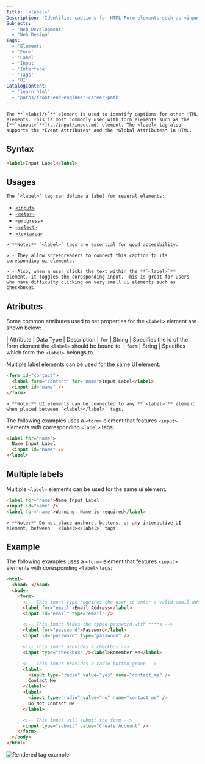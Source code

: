 ```yaml
---
Title: '<label>'
Description: 'Identifies captions for HTML Form elements such as <input> and other UI elements.'
Subjects:
  - 'Web Development'
  - 'Web Design'
Tags:
  - 'Elements'
  - 'Form'
  - 'Label'
  - 'Input'
  - 'Interface'
  - 'Tags'
  - 'UI'
CatalogContent:
  - 'learn-html'
  - 'paths/front-end-engineer-career-path'
---
```


```suggestion
The **`<label/>`** element is used to identify captions for other HTML elements. This is most commonly used with form elements such as the [**`<input>`**](../input/input.md) element. The <label> tag also supports the *Event Attributes* and the *Global Attributes* in HTML.
```

## Syntax

```html
<label>Input Label</label>
```

## Usages

```suggestion
The `<label>` tag can define a label for several elements:
```

- [`<input>`](../input/input.md)
- [`<meter>`](../meter/meter.md)
- [`<progress>`](../progressput/progress.md)
- [`<select>`](../select/select.md)
- [`<textarea>`](../textarea/textarea.md)

```suggestion
> **Note:** `<label>` tags are essential for good accessbility.
```

```suggestion
> - They allow screenreaders to connect this caption to its coresponding ui elements.
```

```suggestion
> - Also, when a user clicks the text within the **`<label>`** element, it toggles the coresponding input. This is great for users who have difficulty clicking on very small ui elements such as checkboxes.
```

## Atributes

Some common attributes used to set properties for the `<label>` element are shown below:

|   Attribute    |   Data Type   | Description
|   `for`    |   String   | Specifies the id of the form element the `<label>` should be bound to.
|   `form`    |   String   | Specifies which form the `<label>` belongs to.

Multiple label elements can be used for the same UI element.

```html
<form id="contact">
  <label form="contact" for="name">Input Label</label>
  <input id="name" />
</form>
```

```suggestion
> **Note:** UI elements can be connected to any **`<label>`** element when placed between `<label></label>` tags.
```

The following examples uses a `<form>` element that features `<input>` elements with corresponding `<label>` tags:

```html
<label for="name">
  Name Input Label
  <input id="name" />
</label>
```

## Multiple labels

Multiple `<label>` elements can be used for the same ui element.

```html
<label for="name">Name Input Label
<input id="name" />
<label for="name">Warning: Name is required</label>
```

```suggestion
> **Note:** Do not place anchors, buttons, or any interactive UI element, between  `<label></label>` tags.
```

## Example

The following examples uses a `<form>` element that features `<input>` elements with coresponding `<label>` tags:

```html
<html>
  <head> </head>
  <body>
    <form>
      <!-- This input type requires the user to enter a valid email address -->
      <label for="email">Email Address</label>
      <input id="email" type="email" />

      <!-- This input hides the typed password with ****s -->
      <label for="password">Password</label>
      <input id="password" type="password" />

      <!-- This input provides a checkbox -->
      <input type="checkbox" /><label>Remember Me</label>

      <!-- This input provides a radio button group -->
      <label>
        <input type="radio" value="yes" name="contact_me" />
        Contact Me
      </label>
      <label>
        <input type="radio" value="no" name="contact_me" />
        Do Not Contact Me
      </label>

      <!-- This input will submit the form -->
      <input type="submit" value="Create Account" />
    </form>
  </body>
</html>
```

![Rendered <input> tag example](https://raw.githubusercontent.com/Codecademy/docs/main/media/input-tag-example.png)
